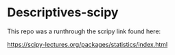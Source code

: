 # Descriptives-scipy

This repo was a runthrough the scripy link found here:

https://scipy-lectures.org/packages/statistics/index.html
